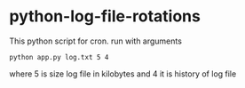 # python-log-file-rotations
This python script for cron. run with arguments 

<code>python app.py log.txt 5 4</code>

where 5 is size log file in kilobytes
and 4 it is history of log file
